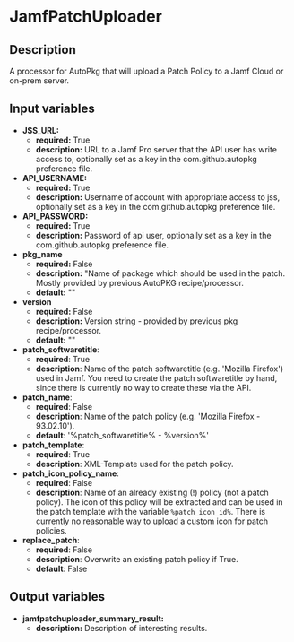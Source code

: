 # JamfPatchUploader

## Description

A processor for AutoPkg that will upload a Patch Policy to a Jamf Cloud or on-prem server.

## Input variables

- **JSS_URL:**
  - **required:** True
  - **description:** URL to a Jamf Pro server that the API user has write access to, optionally set as a key in the com.github.autopkg preference file.
- **API_USERNAME:**
  - **required:** True
  - **description:** Username of account with appropriate access to jss, optionally set as a key in the com.github.autopkg preference file.
- **API_PASSWORD:**
  - **required:** True
  - **description:** Password of api user, optionally set as a key in the com.github.autopkg preference file.
- **pkg_name**
  - **required:** False
  - **description:** "Name of package which should be used in the patch. Mostly provided by previous AutoPKG recipe/processor.
  - **default:** ""
- **version**
  - **required:** False
  - **description:** Version string - provided by previous pkg recipe/processor.
  - **default:** ""
- **patch_softwaretitle**:
  - **required**: True
  - **description**: Name of the patch softwaretitle (e.g. 'Mozilla Firefox') used in Jamf. You need to create the patch softwaretitle by hand, since there is currently no way to create these via the API.
- **patch_name**:
  - **required**: False
  - **description**: Name of the patch policy (e.g. 'Mozilla Firefox - 93.02.10').
  - **default**: '%patch_softwaretitle% - %version%'
- **patch_template**:
  - **required**: True
  - **description**: XML-Template used for the patch policy.
- **patch_icon_policy_name**:
  - **required**: False
  - **description**: Name of an already existing (!) policy (not a patch policy). The icon of this policy will be extracted and can be used in the patch template with the variable `%patch_icon_id%`. There is currently no reasonable way to upload a custom icon for patch policies.
- **replace_patch**:
  - **required**: False
  - **description**: Overwrite an existing patch policy if True.
  - **default**: False

## Output variables

- **jamfpatchuploader_summary_result:**
  - **description:** Description of interesting results.

